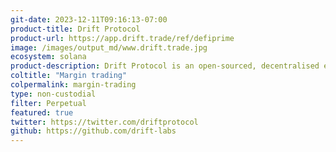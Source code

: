 ```yaml
---
git-date: 2023-12-11T09:16:13-07:00
product-title: Drift Protocol
product-url: https://app.drift.trade/ref/defiprime
image: /images/output_md/www.drift.trade.jpg
ecosystem: solana
product-description: Drift Protocol is an open-sourced, decentralised exchange built on the Solana blockchain, enabling transparent and non-custodial cryptocurrency trading.
coltitle: "Margin trading"
colpermalink: margin-trading
type: non-custodial
filter: Perpetual
featured: true
twitter: https://twitter.com/driftprotocol
github: https://github.com/drift-labs
---
```

